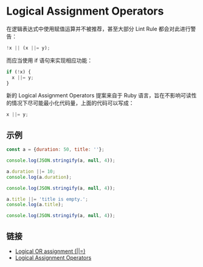 # Logical Assignment Operators

在逻辑表达式中使用赋值运算并不被推荐，甚至大部分 Lint Rule 都会对此进行警告：

```js
!x || (x ||= y);
```

而应当使用 if 语句来实现相应功能：

```js
if (!x) {
  x ||= y;
}
```

新的 Logical Assignment Operators 提案来自于 Ruby 语言，旨在不影响可读性的情况下尽可能最小化代码量，上面的代码可以写成：

```js
x ||= y;
```

## 示例

```js
const a = {duration: 50, title: ''};

console.log(JSON.stringify(a, null, 4));

a.duration ||= 10;
console.log(a.duration);

console.log(JSON.stringify(a, null, 4));

a.title ||= 'title is empty.';
console.log(a.title);

console.log(JSON.stringify(a, null, 4));
```

## 链接

- [Logical OR assignment (||=)](https://developer.mozilla.org/en-US/docs/Web/JavaScript/Reference/Operators/Logical_OR_assignment)
- [Logical Assignment Operators](https://tc39.es/proposal-logical-assignment/#sec-assignment-operators)
